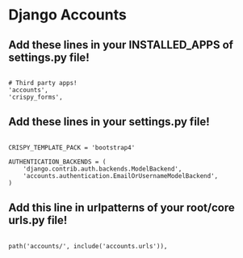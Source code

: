 # Django Accounts


## Add these lines in your INSTALLED_APPS of settings.py file!
```

# Third party apps!
'accounts',
'crispy_forms',

```


## Add these lines in your settings.py file!
```

CRISPY_TEMPLATE_PACK = 'bootstrap4'

AUTHENTICATION_BACKENDS = (
    'django.contrib.auth.backends.ModelBackend',
    'accounts.authentication.EmailOrUsernameModelBackend',
)

```


## Add this line in urlpatterns of your root/core urls.py file!
```

path('accounts/', include('accounts.urls')),

```